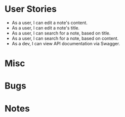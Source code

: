 # User Stories

- As a user, I can edit a note's content.
- As a user, I can edit a note's title.
- As a user, I can search for a note, based on title.
- As a user, I can search for a note, based on content.
- As a dev, I can view API documentation via Swagger.

# Misc

# Bugs

# Notes
